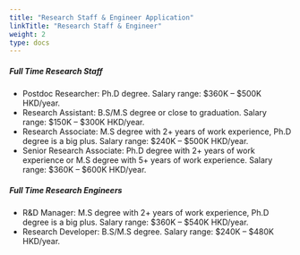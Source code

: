 ```yaml
---
title: "Research Staff & Engineer Application"
linkTitle: "Research Staff & Engineer"
weight: 2
type: docs
---
```


##### **Full Time Research Staff**
- Postdoc Researcher: Ph.D degree. Salary range: $360K – $500K HKD/year.
- Research Assistant: B.S/M.S degree or close to graduation. Salary range: $150K – $300K HKD/year.
- Research Associate: M.S degree with 2+ years of work experience, Ph.D degree is a big plus. Salary range: $240K – $500K HKD/year.
- Senior Research Associate: Ph.D degree with 2+ years of work experience or M.S degree with 5+ years of work experience. Salary range: $360K – $600K HKD/year.

##### **Full Time Research Engineers**
- R&D Manager: M.S degree with 2+ years of work experience, Ph.D degree is a big plus. Salary range: $360K – $540K HKD/year.
- Research Developer: B.S/M.S degree. Salary range: $240K – $480K HKD/year.
